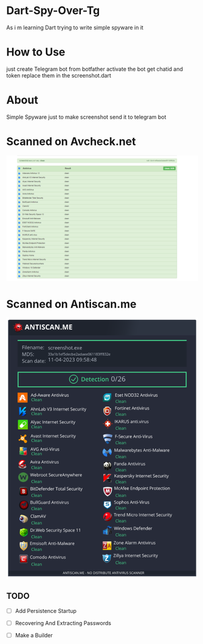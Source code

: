 # Dart-Spy-Over-Tg
As i m learning Dart trying to write simple spyware  in it

# How to Use 
   just create Telegram bot from botfather 
   activate the bot get chatid and token 
   replace them in the screenshot.dart 

# About 
  Simple Spyware just to make screenshot send it to telegram bot 
 
  
 # Scanned on Avcheck.net
   ![screenshot](Avcheck.PNG)

 
 
# Scanned on Antiscan.me

 ![screenshot](Antiscandart.png)
 
 
 ## TODO

- [ ] Add Persistence Startup
- [ ] Recovering And Extracting Passwords
- [ ] Make a Builder


